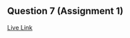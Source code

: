 ## Question 7 (Assignment 1)

[Live Link](https://webdev-assignment.netlify.app/assignment1/question7/)